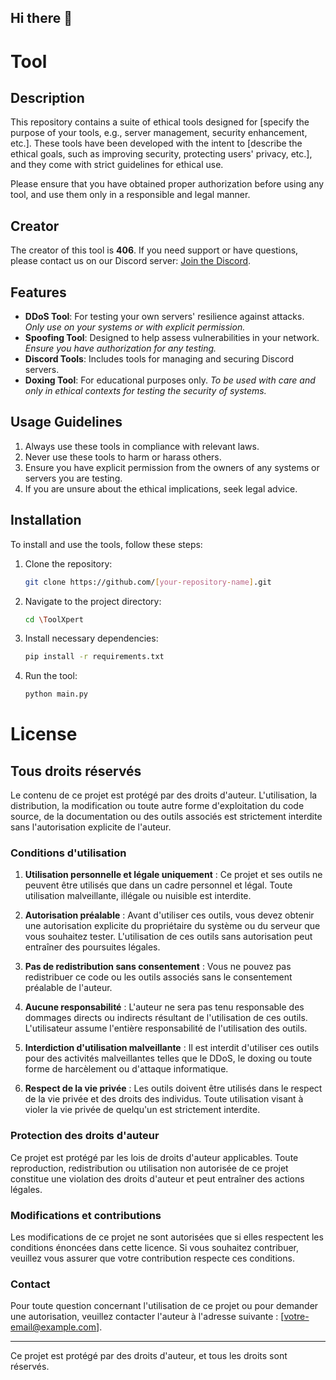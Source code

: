 ## Hi there 👋

# Tool

## Description

This repository contains a suite of ethical tools designed for [specify the purpose of your tools, e.g., server management, security enhancement, etc.]. These tools have been developed with the intent to [describe the ethical goals, such as improving security, protecting users' privacy, etc.], and they come with strict guidelines for ethical use.

Please ensure that you have obtained proper authorization before using any tool, and use them only in a responsible and legal manner.

## Creator

The creator of this tool is **406**. If you need support or have questions, please contact us on our Discord server: [Join the Discord](https://discord.gg/3atdZpxuSf).

## Features

- **DDoS Tool**: For testing your own servers' resilience against attacks. *Only use on your systems or with explicit permission.*
- **Spoofing Tool**: Designed to help assess vulnerabilities in your network. *Ensure you have authorization for any testing.*
- **Discord Tools**: Includes tools for managing and securing Discord servers.
- **Doxing Tool**: For educational purposes only. *To be used with care and only in ethical contexts for testing the security of systems.*

## Usage Guidelines

1. Always use these tools in compliance with relevant laws.
2. Never use these tools to harm or harass others.
3. Ensure you have explicit permission from the owners of any systems or servers you are testing.
4. If you are unsure about the ethical implications, seek legal advice.

## Installation

To install and use the tools, follow these steps:

1. Clone the repository:
    ```bash
    git clone https://github.com/[your-repository-name].git
    ```

2. Navigate to the project directory:
    ```bash
    cd \ToolXpert
    ```

3. Install necessary dependencies:
    ```bash
	pip install -r requirements.txt
    ```

4. Run the tool:
    ```bash
    python main.py
    ```

# License

## Tous droits réservés

Le contenu de ce projet est protégé par des droits d'auteur. L'utilisation, la distribution, la modification ou toute autre forme d'exploitation du code source, de la documentation ou des outils associés est strictement interdite sans l'autorisation explicite de l'auteur.

### Conditions d'utilisation

1. **Utilisation personnelle et légale uniquement** : Ce projet et ses outils ne peuvent être utilisés que dans un cadre personnel et légal. Toute utilisation malveillante, illégale ou nuisible est interdite.
   
2. **Autorisation préalable** : Avant d'utiliser ces outils, vous devez obtenir une autorisation explicite du propriétaire du système ou du serveur que vous souhaitez tester. L'utilisation de ces outils sans autorisation peut entraîner des poursuites légales.

3. **Pas de redistribution sans consentement** : Vous ne pouvez pas redistribuer ce code ou les outils associés sans le consentement préalable de l'auteur.

4. **Aucune responsabilité** : L'auteur ne sera pas tenu responsable des dommages directs ou indirects résultant de l'utilisation de ces outils. L'utilisateur assume l'entière responsabilité de l'utilisation des outils.

5. **Interdiction d'utilisation malveillante** : Il est interdit d'utiliser ces outils pour des activités malveillantes telles que le DDoS, le doxing ou toute forme de harcèlement ou d'attaque informatique.

6. **Respect de la vie privée** : Les outils doivent être utilisés dans le respect de la vie privée et des droits des individus. Toute utilisation visant à violer la vie privée de quelqu'un est strictement interdite.

### Protection des droits d'auteur

Ce projet est protégé par les lois de droits d'auteur applicables. Toute reproduction, redistribution ou utilisation non autorisée de ce projet constitue une violation des droits d'auteur et peut entraîner des actions légales.

### Modifications et contributions

Les modifications de ce projet ne sont autorisées que si elles respectent les conditions énoncées dans cette licence. Si vous souhaitez contribuer, veuillez vous assurer que votre contribution respecte ces conditions.

### Contact

Pour toute question concernant l'utilisation de ce projet ou pour demander une autorisation, veuillez contacter l'auteur à l'adresse suivante : [votre-email@example.com].

---

Ce projet est protégé par des droits d'auteur, et tous les droits sont réservés.
